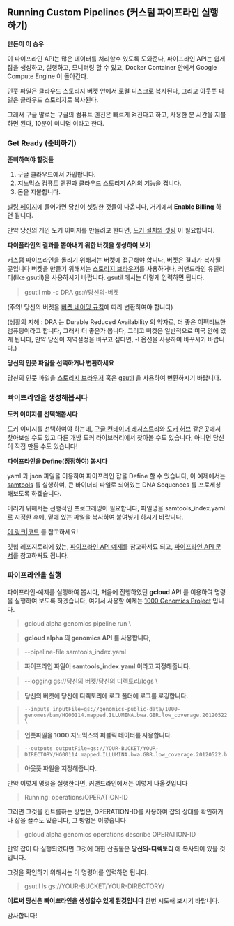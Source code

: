 ## Running Custom Pipelines (커스텀 파이프라인 실행하기) 
**만든이 이 승우**

이 파이프라인 API는 많은 데이터를 처리할수 있도록 도와준다, 파이프라인 API는 쉽게 잡을 생성하고, 실행하고, 모니터링 할 수 있고, Docker Container 안에서 Google Compute Engine 이 돌아간다. 

인풋 파일은 클라우드 스토리지 버켓 안에서 로컬 디스크로 복사된다, 그리고 아웃풋 파일은 클라우드 스토리지로 복사된다. 

그래서 구글 말로는 구글의 컴퓨트 엔진은 빠르게 켜진다고 하고, 사용한 분 시간을 지불하면 된다, 10분이 미니멈 이라고 한다. 

### Get Ready (준비하기)

**준비하여야 할것들**

1. 구글 클라우드에서 가입합니다.
2. 지노믹스 컴퓨트 엔진과 클라우드 스토리지 API의 기능을 켭니다.
3. 돈을 지불합니다. 

[빌링 페이지](https://console.cloud.google.com/project/_/settings?_ga=1.205837275.931736331.1467442698)에 들어가면 당신이 셋팅한 것들이 나옵니다, 거기에서 **Enable Billing** 하면 됩니다.

만약 당신의 개인 도커 이미지를 만들려고 한다면, [도커 설치와 셋팅](https://docs.docker.com/engine/installation/) 이 필요합니다. 

**파이플라인의 결과를 뽑아내기 위한 버켓을 생성하여 보기**

커스텀 파이프라인을 돌리기 위해서는 버켓에 접근해야 합니다, 버켓은 결과가 복사될 곳입니다 버켓을 만들기 위해서는 [스토리지 브라우저](https://console.cloud.google.com/storage/browser?project=&_ga=1.39162091.931736331.1467442698)를 사용하거나, 커맨드라인 유틸리티(like gsutil)을 사용하시기 바랍니다. gsutil 에서는 이렇게 입력하면 됩니다. 

> gsutil mb -c DRA gs://당신의-버켓

(주의! 당신의 버켓을 [버켓 네이밍 규칙](https://cloud.google.com/storage/docs/bucket-naming)에 따라 변환하여야 합니다)

(생활의 지혜 : DRA 는 Durable Reduced Availability 의 약자로, 더 좋은 이펙티브한 컴퓨팅이라고 합니다, 그래서 더 좋은가 봅니다, 그리고 버켓은 일반적으로 미국 안에 있게 됩니다, 만약 당신이 지역설정을 바꾸고 싶다면, -l 옵션을 사용하여 바꾸시기 바랍니다.)

**당신의 인풋 파일을 선택하거나 변환하세요**

당신의 인풋 파일을 [스토리지 브라우저](https://console.cloud.google.com/storage/browser?project=&_ga=1.12426108.931736331.14674426980) 혹은 [gsutil](https://cloud.google.com/storage/docs/gsutil) 을 사용하여 변환하시기 바랍니다. 

### 빠이쁘라인을 생성해봅시다

**도커 이미지를 선택해봅시다**

도커 이미지를 선택하여야 하는데, [구글 컨테이너 레지스트리](https://cloud.google.com/container-registry/)와 [도커 허브](https://hub.docker.com/) 같은곳에서 찾아보실 수도 있고 다른 개방 도커 라이브러리에서 찾아볼  수도 있습니다, 아니면 당신이 직접 만들 수도 있습니다! 

**파이프라인을 Define(정정하여) 봅시다**

yaml 과 json 파일을 이용하여 파이프라인 잡을 Define 할 수 있습니다, 이 예제에서는 [samtools](https://www.dockstore.org/containers/quay.io/cancercollaboratory/dockstore-tool-samtools-index) 를 실행하여, 큰 바이너리 파일로 되어있는 DNA Sequences 를 프로세싱 해보도록 하겠습니다.

이러기 위해서는 선행적인 프로그래밍이 필요합니다, 파일명을 samtools_index.yaml 로 지정한 후에, 밑에 있는 파일을 복사하여 붙여넣기 하시기 바랍니다. 

[이 링크|코드](http://github.com/jaeseung172/cautious-octo-potato/samtools_index.yaml) 를 참고하세요!

깃헙 레포지토리에 있는, [파이프라인 API 예제](https://github.com/googlegenomics/pipelines-api-examples)를 참고하셔됴 되고, [파이프라인 API 문서](https://cloud.google.com/genomics/reference/rest/v1alpha2/pipelines)를 참고하셔됴 됩니다.

### 파이프라인을 실행

파이프라인-예제를 실행하여 봅시다, 처음에 진행하였던 **gcloud** API 를 이용하여 명령을 실행하여 보도록 하겠습니다, 여기서 사용할 예제는 [1000 Genomics Project](https://cloud.google.com/genomics/data/1000-genomes) 입니다.

> gcloud alpha genomics pipeline run \ 

> **gcloud alpha 의 genomics  API 를 사용합니다,**

> 	--pipeline-file samtools_index.yaml 

> **파이프라인 파일이 samtools_index.yaml 이라고 지정해줍니다.**

> 	--logging gs://당신의 버켓/당신의 디렉토리/logs \

> **당신의 버켓에 당신에 디렉토리에 로그 폴더에 로그를 로깅합니다.**

> 	  --inputs inputFile=gs://genomics-public-data/1000-genomes/bam/HG00114.mapped.ILLUMINA.bwa.GBR.low_coverage.20120522.bam \

> **인풋파일을 1000 지노믹스의 퍼블릭 데이터를 사용합니다.**

> 	  --outputs outputFile=gs://YOUR-BUCKET/YOUR-DIRECTORY/HG00114.mapped.ILLUMINA.bwa.GBR.low_coverage.20120522.bam.bai

> **아웃풋 파일을 지정해줍니다.** 

만약 이렇게 명령을 실행한다면, 커맨드라인에서는 이렇게 나올것입니다

> Running: operations/OPERATION-ID

그러면 그것을 컨트롤하는 방법은, OPERATION-ID를 사용하여 잡의 상태를 확인하거나 잡을 끌수도 있습니다, 그 방법은 이렇습니다

> gcloud alpha genomics operations describe OPERATION-ID

만약 잡이 다 실행되었다면 그것에 대한 산출물은 **당신의-디렉토리** 에 복사되어 있을 것입니다. 

그것을 확인하기 위해서는 이 명령어를 입력하면 됩니다. 

> gsutil ls gs://YOUR-BUCKET/YOUR-DIRECTORY/

**이로써 당신은 빠이쁘라인을 생성할수 있게 된것입니다** 한번 시도해 보시기 바랍니다.

감사합니다!

